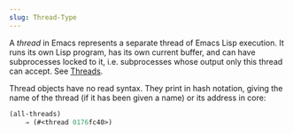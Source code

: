 ```yaml
---
slug: Thread-Type
---
```


A *thread* in Emacs represents a separate thread of Emacs Lisp execution. It runs its own Lisp program, has its own current buffer, and can have subprocesses locked to it, i.e. subprocesses whose output only this thread can accept. See [Threads](Threads).

Thread objects have no read syntax. They print in hash notation, giving the name of the thread (if it has been given a name) or its address in core:

```lisp
(all-threads)
    ⇒ (#<thread 0176fc40>)
```
